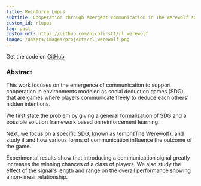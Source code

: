 ```yaml
---
title: Reinforce Lupus
subtitle: Cooperation through emergent communication in The Werewolf social deduction game
custom_id: rlupus
tag: past
custom_url: https://github.com/nicofirst1/rl_werewolf
image: /assets/images/projects/rl_werewolf.png
---
```


Get the code on [GitHub](https://github.com/nicofirst1/rl_werewolf)

### Abstract

This work focuses on the emergence of communication to support cooperation in environments modeled as social deduction games (SDG), that are games where players communicate freely to deduce each others' hidden intentions.

We first state the problem by giving a general formalization of SDG and a possible solution framework based on reinforcement learning.

Next, we focus on a specific SDG, known as \emph{The Werewolf}, and study if and how various forms of communication influence the outcome of the game.

Experimental results show that introducing a communication signal greatly increases the winning chances of a class of players. We also study the effect of the signal's length and range on the overall performance showing a non-linear relationship.
